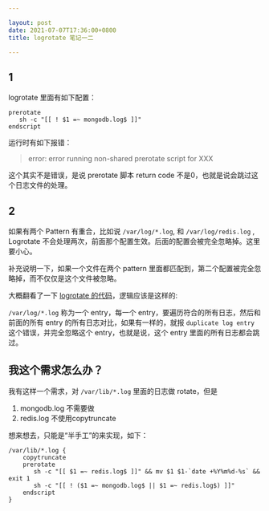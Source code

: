 ```yaml
---

layout: post
date: 2021-07-07T17:36:00+0800
title: logrotate 笔记一二

---
```


## 1

logrotate 里面有如下配置：

```
prerotate
   sh -c "[[ ! $1 =~ mongodb.log$ ]]"
endscript
```

运行时有如下报错：

> error: error running non-shared prerotate script for XXX

这个其实不是错误，是说 prerotate 脚本 return code 不是0，也就是说会跳过这个日志文件的处理。

## 2

如果有两个 Pattern 有重合，比如说 `/var/log/*.log`, 和 `/var/log/redis.log` , Logrotate 不会处理两次，前面那个配置生效。后面的配置会被完全忽略掉。这里要小心。

补充说明一下，如果一个文件在两个 pattern 里面都匹配到，第二个配置被完全忽略掉，而不仅仅是这个文件被忽略。

大概翻看了一下 [logrotate 的代码](https://github.com/logrotate/logrotate/blob/7b65ecda9a22ce1c57207e38163e20a69b95794b/config.c#L1847)，逻辑应该是这样的:

`/var/log/*.log` 称为一个 entry，每一个 entry，要遍历符合的所有日志，然后和前面的所有 entry 的所有日志对比，如果有一样的，就报 `duplicate log entry` 这个错误，并完全忽略这个 entry，也就是说，这个 entry 里面的所有日志都会跳过。

## 我这个需求怎么办？

我有这样一个需求，对 `/var/lib/*.log` 里面的日志做 rotate，但是

1. mongodb.log 不需要做
2. redis.log 不使用copytruncate

想来想去，只能是“半手工”的来实现，如下：

```
/var/lib/*.log {
    copytruncate
    prerotate
       sh -c "[[ $1 =~ redis.log$ ]]" && mv $1 $1-`date +%Y%m%d-%s` && exit 1
       sh -c "[[ ! ($1 =~ mongodb.log$ || $1 =~ redis.log$) ]]"
    endscript
}
```
